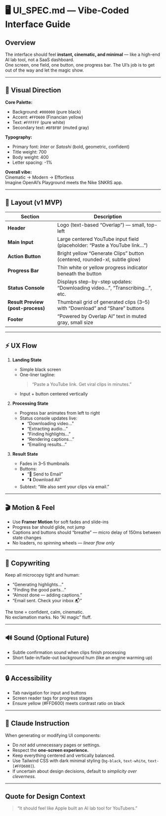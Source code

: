 # 🖥️ UI_SPEC.md — Vibe-Coded Interface Guide

## Overview  
The interface should feel **instant, cinematic, and minimal** — like a high-end AI lab tool, not a SaaS dashboard.  
One screen, one field, one button, one progress bar. The UI’s job is to get out of the way and let the magic show.

---

## 🎨 Visual Direction  
**Core Palette:**  
- Background: `#000000` (pure black)  
- Accent: `#FFD600` (Financian yellow)  
- Text: `#FFFFFF` (pure white)  
- Secondary text: `#BFBFBF` (muted gray)  

**Typography:**  
- Primary font: *Inter* or *Satoshi* (bold, geometric, confident)  
- Title weight: 700  
- Body weight: 400  
- Letter spacing: -1%  

**Overall vibe:**  
Cinematic → Modern → Effortless  
Imagine OpenAI’s Playground meets the Nike SNKRS app.

---

## 🧭 Layout (v1 MVP)

| Section | Description |
|----------|--------------|
| **Header** | Logo (text-based “Overlap”) — small, top-left |
| **Main Input** | Large centered YouTube input field (placeholder: “Paste a YouTube link…”) |
| **Action Button** | Bright yellow “Generate Clips” button (centered, rounded-xl, subtle glow) |
| **Progress Bar** | Thin white or yellow progress indicator beneath the button |
| **Status Console** | Displays step-by-step updates: “Downloading video…”, “Transcribing…”, etc. |
| **Result Preview (post-process)** | Thumbnail grid of generated clips (3–5) with “Download” and “Share” buttons |
| **Footer** | “Powered by Overlap AI” text in muted gray, small size |

---

## ⚡ UX Flow

1. **Landing State**
   - Simple black screen  
   - One-liner tagline:  
     > “Paste a YouTube link. Get viral clips in minutes.”  
   - Input + button centered vertically

2. **Processing State**
   - Progress bar animates from left to right  
   - Status console updates live:  
     - “Downloading video…”  
     - “Extracting audio…”  
     - “Finding highlights…”  
     - “Rendering captions…”  
     - “Emailing results…”  

3. **Result State**
   - Fades in 3–5 thumbnails  
   - Buttons:  
     - “📩 Send to Email”  
     - “⬇️ Download All”  
   - Subtext: “We also sent your clips via email.”

---

## 🎬 Motion & Feel
- Use **Framer Motion** for soft fades and slide-ins  
- Progress bar should glide, not jump  
- Captions and buttons should “breathe” — micro delay of 150ms between state changes  
- No loaders, no spinning wheels — *linear flow only*

---

## 💬 Copywriting
Keep all microcopy tight and human:
- “Generating highlights…”  
- “Finding the good parts…”  
- “Almost done — adding captions.”  
- “Email sent. Check your inbox 📬”

The tone = confident, calm, cinematic.  
No exclamation marks. No “AI magic” fluff.

---

## 🔊 Sound (Optional Future)
- Subtle confirmation sound when clips finish processing  
- Short fade-in/fade-out background hum (like an engine warming up)  

---

## 🔒 Accessibility
- Tab navigation for input and buttons  
- Screen reader tags for progress stages  
- Ensure yellow (#FFD600) meets contrast ratio on black  

---

## 🧠 Claude Instruction
When generating or modifying UI components:
- Do *not* add unnecessary pages or settings.  
- Respect the **one-screen experience.**  
- Keep everything centered and vertically balanced.  
- Use Tailwind CSS with dark minimal styling (`bg-black`, `text-white`, `text-[#FFD600]`).  
- If uncertain about design decisions, default to *simplicity over cleverness.*

---

## Quote for Design Context  
> “It should feel like Apple built an AI lab tool for YouTubers.”  